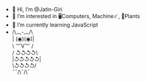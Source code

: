 - 👋 Hi, I’m @Jatin-Giri
- 👀 I’m interested in 🖥Computers, Machine☄️, 🌱Plants 
- 🌱 I’m currently learning JavaScript
- /\︵-︵/\\ </br>
  | (◉)(◉)| </br>
   \ ︶V︶ / </br>
   / ↺↺↺↺\ </br>
   |↺↺↺↺↺| </br>
    \↺↺↺↺/ </br>
   ¯¯/\¯/\¯ </br>
<!--- - 💞️ I’m looking to collaborate on ... 
- 📫 How to reach me ...
- 😄 Pronouns: ...
- ⚡ Fun fact: ...
--->
<!---
Jatin-Giri/Jatin-Giri is a ✨ special ✨ repository because its `README.md` (this file) appears on your GitHub profile.
You can click the Preview link to take a look at your changes.
--->
